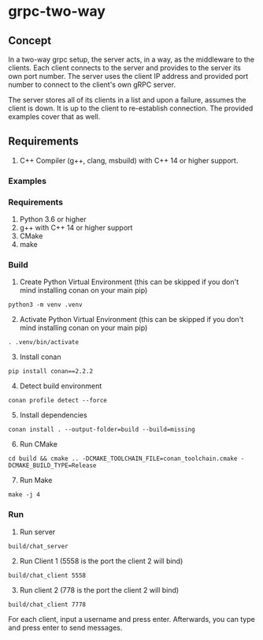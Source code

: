 # grpc-two-way

## Concept

In a two-way grpc setup, the server acts, in a way, as the middleware to the clients.
Each client connects to the server and provides to the server its own port number.
The server uses the client IP address and provided port number to connect to the client's own gRPC server.

The server stores all of its clients in a list and upon a failure, assumes the client is down.
It is up to the client to re-establish connection. The provided examples cover that as well.


## Requirements
1. C++ Compiler (g++, clang, msbuild) with C++ 14 or higher support. 


### Examples

### Requirements
1. Python 3.6 or higher
2. g++ with C++ 14 or higher support
3. CMake
4. make

### Build
1. Create Python Virtual Environment (this can be skipped if you don't mind installing conan on your main pip)
```
python3 -m venv .venv
```

2. Activate Python Virtual Environment (this can be skipped if you don't mind installing conan on your main pip)
```
. .venv/bin/activate
```

3. Install conan
```
pip install conan==2.2.2
```

4. Detect build environment
```
conan profile detect --force
```

5. Install dependencies
```
conan install . --output-folder=build --build=missing
```

6. Run CMake
```
cd build && cmake .. -DCMAKE_TOOLCHAIN_FILE=conan_toolchain.cmake -DCMAKE_BUILD_TYPE=Release
```

7. Run Make
```
make -j 4
```

### Run

1. Run server
```
build/chat_server
```

2. Run Client 1 (5558 is the port the client 2 will bind)
```
build/chat_client 5558
```

3. Run client 2 (778 is the port the client 2 will bind)
```
build/chat_client 7778
```

For each client, input a username and press enter.
Afterwards, you can type and press enter to send messages.
